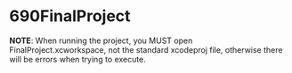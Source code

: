 # 690FinalProject

**NOTE**: When running the project, you MUST open FinalProject.xcworkspace, not the standard xcodeproj file, otherwise there will be errors when trying to execute.
